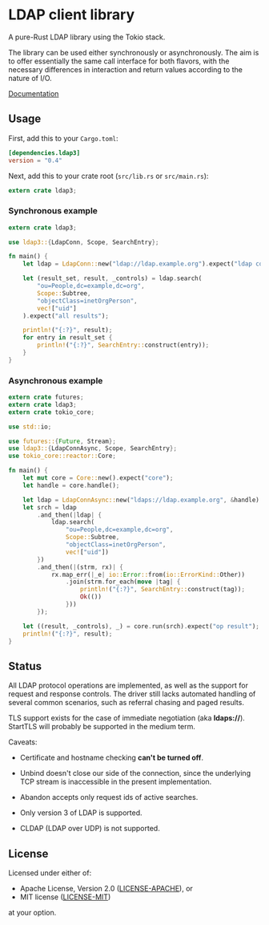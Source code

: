 # LDAP client library

A pure-Rust LDAP library using the Tokio stack.

The library can be used either synchronously or asynchronously. The aim is to
offer essentially the same call interface for both flavors, with the necessary
differences in interaction and return values according to the nature of I/O.

[Documentation](https://docs.rs/ldap3/)

## Usage

First, add this to your `Cargo.toml`:

```toml
[dependencies.ldap3]
version = "0.4"
```

Next, add this to your crate root (`src/lib.rs` or `src/main.rs`):

```rust
extern crate ldap3;
```

### Synchronous example

```rust
extern crate ldap3;

use ldap3::{LdapConn, Scope, SearchEntry};

fn main() {
    let ldap = LdapConn::new("ldap://ldap.example.org").expect("ldap conn");

    let (result_set, result, _controls) = ldap.search(
        "ou=People,dc=example,dc=org",
        Scope::Subtree,
        "objectClass=inetOrgPerson",
        vec!["uid"]
    ).expect("all results");

    println!("{:?}", result);
    for entry in result_set {
        println!("{:?}", SearchEntry::construct(entry));
    }
}
```

### Asynchronous example

```rust
extern crate futures;
extern crate ldap3;
extern crate tokio_core;

use std::io;

use futures::{Future, Stream};
use ldap3::{LdapConnAsync, Scope, SearchEntry};
use tokio_core::reactor::Core;

fn main() {
    let mut core = Core::new().expect("core");
    let handle = core.handle();

    let ldap = LdapConnAsync::new("ldaps://ldap.example.org", &handle).expect("ldap conn");
    let srch = ldap
        .and_then(|ldap| {
            ldap.search(
                "ou=People,dc=example,dc=org",
                Scope::Subtree,
                "objectClass=inetOrgPerson",
                vec!["uid"])
        })
        .and_then(|(strm, rx)| {
            rx.map_err(|_e| io::Error::from(io::ErrorKind::Other))
                .join(strm.for_each(move |tag| {
                    println!("{:?}", SearchEntry::construct(tag));
                    Ok(())
                }))
        });

    let ((result, _controls), _) = core.run(srch).expect("op result");
    println!("{:?}", result);
}
```

## Status

All LDAP protocol operations are implemented, as well as the support for request
and response controls. The driver still lacks automated handling of several common
scenarios, such as referral chasing and paged results.

TLS support exists for the case of immediate negotiation (aka __ldaps://__).
StartTLS will probably be supported in the medium term.

Caveats:

* Certificate and hostname checking __can't be turned off__.

* Unbind doesn't close our side of the connection, since the underlying
  TCP stream is inaccessible in the present implementation.

* Abandon accepts only request ids of active searches.

* Only version 3 of LDAP is supported.

* CLDAP (LDAP over UDP) is not supported.

## License

Licensed under either of:

 * Apache License, Version 2.0 ([LICENSE-APACHE](LICENSE-APACHE)), or
 * MIT license ([LICENSE-MIT](LICENSE-MIT))

at your option.
